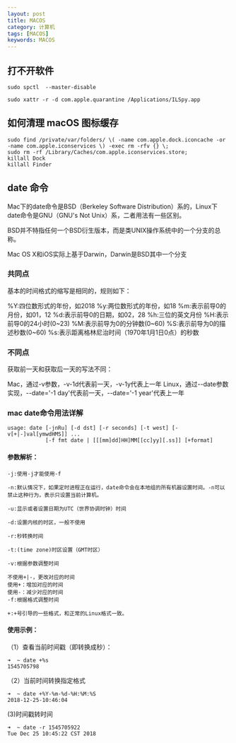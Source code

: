 ```yaml
---
layout: post
title: MACOS
category: 计算机
tags: [MACOS]
keywords: MACOS
---
```


## 打不开软件

```
sudo spctl  --master-disable
```

```
sudo xattr -r -d com.apple.quarantine /Applications/ILSpy.app
```

## 如何清理 macOS 图标缓存

```
sudo find /private/var/folders/ \( -name com.apple.dock.iconcache -or -name com.apple.iconservices \) -exec rm -rfv {} \;
sudo rm -rf /Library/Caches/com.apple.iconservices.store;
killall Dock
killall Finder
```

## date 命令
Mac下的date命令是BSD（Berkeley Software Distribution）系的，Linux下date命令是GNU（GNU's Not Unix）系，二者用法有一些区别。

BSD并不特指任何一个BSD衍生版本，而是类UNIX操作系统中的一个分支的总称。

Mac OS X和iOS实际上基于Darwin，Darwin是BSD其中一个分支

### 共同点
基本的时间格式的缩写是相同的，规则如下：

%Y:四位数形式的年份，如2018
%y:两位数形式的年份，如18
%m:表示前导0的月份，如01，12
%d:表示前导0的日期，如02，28
%h:三位的英文月份
%H:表示前导0的24小时(0~23)
%M:表示前导为0的分钟数(0~60)
%S:表示前导为0的描述秒数(0~60)
%s:表示距离格林尼治时间（1970年1月1日0点）的秒数

### 不同点
获取前一天和获取后一天的写法不同：

Mac，通过-v参数，-v-1d代表前一天，-v-1y代表上一年
Linux，通过--date参数实现，--date='-1 day'代表前一天，--date='-1 year'代表上一年

### mac date命令用法详解
```
usage: date [-jnRu] [-d dst] [-r seconds] [-t west] [-v[+|-]val[ymwdHMS]] ...
            [-f fmt date | [[[mm]dd]HH]MM[[cc]yy][.ss]] [+format]
```
#### 参数解析：
```
-j:使用-j才能使用-f

-n:默认情况下，如果定时进程正在运行，date命令会在本地组的所有机器设置时间。-n可以禁止这种行为，表示只设置当前计算机。

-u:显示或者设置日期为UTC（世界协调时钟）时间

-d:设置内核的时区，一般不使用

-r:秒转换时间

-t:(time zone)时区设置（GMT时区）

-v:根据参数调整时间

不使用+|-，更改对应的时间
使用+：增加对应的时间
使用-：减少对应的时间
-f:根据格式调整时间

+:+号引导的一些格式，和正常的Linux格式一致。
```

#### 使用示例：

（1）查看当前时间戳（即转换成秒）：
```
➜  ~ date +%s
1545705798
```

（2）当前时间转换指定格式
```
➜  ~ date +%Y-%m-%d-%H:%M:%S
2018-12-25-10:46:04
```

(3)时间戳转时间
```
➜  ~ date -r 1545705922
Tue Dec 25 10:45:22 CST 2018
```